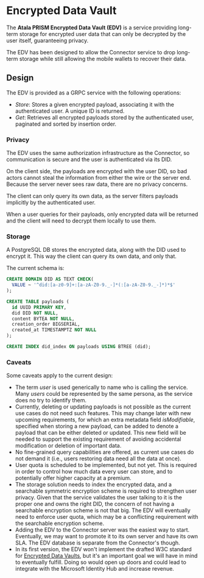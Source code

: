 # Encrypted Data Vault

The **Atala PRISM Encrypted Data Vault (EDV)** is a service providing long-term
storage for encrypted user data that can only be decrypted by the user itself,
guaranteeing privacy.

The EDV has been designed to allow the Connector service to drop long-term
storage while still allowing the mobile wallets to recover their data.

## Design

The EDV is provided as a GRPC service with the following operations:

-  *Store*: Stores a given encrypted payload, associating it with the
authenticated user. A unique ID is returned.
-  *Get*: Retrieves all encrypted payloads stored by the authenticated
user, paginated and sorted by insertion order.

### Privacy

The EDV uses the same authorization infrastructure as the Connector, so
communication is secure and the user is authenticated via its DID.

On the client side, the payloads are encrypted with the user DID, so bad
actors cannot steal the information from either the wire or the server end.
Because the server never sees raw data, there are no privacy concerns.

The client can only query its own data, as the server filters payloads
implicitly by the authenticated user.

When a user queries for their payloads, only encrypted data will be returned
and the client will need to decrypt them locally to use them.

### Storage

A PostgreSQL DB stores the encrypted data, along with the DID used to encrypt
it. This way the client can query its own data, and only that.

The current schema is:
```sql
CREATE DOMAIN DID AS TEXT CHECK(
  VALUE ~ '^did:[a-z0-9]+:[a-zA-Z0-9._-]*(:[a-zA-Z0-9._-]*)*$'
);

CREATE TABLE payloads (
  id UUID PRIMARY KEY,
  did DID NOT NULL,
  content BYTEA NOT NULL,
  creation_order BIGSERIAL,
  created_at TIMESTAMPTZ NOT NULL
);

CREATE INDEX did_index ON payloads USING BTREE (did);
```

### Caveats

Some caveats apply to the current design:

-  The term *user* is used generically to name who is calling the service. Many
*users* could be represented by the same persona, as the service does no try to
identify them.
-  Currently, deleting or updating payloads is not possible as the current use
cases do not need such features. This may change later with new upcoming
requirements, for which an extra metadata field *isModifiable*, specified when
storing a new payload, can be added to denote a payload that can be either
deleted or updated. This new field will be needed to support the existing
requirement of avoiding accidental modification or deletion of important data.
-  No fine-grained query capabilities are offered, as current use cases do not
demand it (i.e., users restoring data need all the data at once).
-  User quota is scheduled to be implemented, but not yet. This is required in
order to control how much data every user can store, and to potentially offer
higher capacity at a premium.
-  The storage solution needs to index the encrypted data, and a
searchable symmetric encryption scheme is required to strengthen user privacy.
Given that the service validates the user talking to it is the proper one and
owns the right DID, the concern of not having a searchable encryption scheme is
not that big. The EDV will eventually need to enforce user quota, which may be a
conflicting requirement with the searchable encryption scheme.
-  Adding the EDV to the Connector server was the easiest way to start.
Eventually, we may want to promote it to its own server and have its own SLA.
The EDV database is separate from the Connector's though.
-  In its first version, the EDV won't implement the drafted W3C standard for
[Encrypted Data Vaults](https://digitalbazaar.github.io/encrypted-data-vaults),
but it's an important goal we will have in mind to eventually fulfill. Doing so
would open up doors and could lead to integrate with the Microsoft Identity Hub
and increase revenue.
